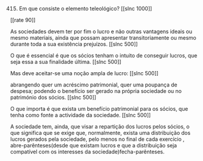 415.  Em  que consiste o elemento teleológico?
[[slnc 1000]]

[[rate 90]]

As  sociedades  devem  ter  por  fim  o  lucro  e  não  outras  vantagens  ideais  ou  mesmo materiais,  ainda  que  possam  apresentar  transitoriamente  ou  mesmo  durante  toda  a  sua existência  prejuízos.
[[slnc 500]]

O  que  é  essencial  é  que  os  sócios  tenham  o  intuito  de  conseguir  lucros, que seja  essa a sua finalidade  última.
[[slnc 500]]


Mas  deve  aceitar-se  uma  noção  ampla  de  lucro:
[[slnc 500]]

abrangendo  quer  um  acréscimo patrimonial,  quer  uma  poupança  de  despesa;  podendo  o  benefício  ser  gerado  na  própria sociedade  ou  no  património  dos  sócios.
[[slnc 500]]

O  que  importa  é  que  exista  um  benefício  patrimonial para  os sócios, que tenha como fonte a actividade da sociedade.
[[slnc 500]]

A  sociedade  tem,  ainda,  que  visar  a  repartição  dos  lucros  pelos  sócios,  o  que  significa que  se  exige  que,  normalmente,  exista  uma  distribuição  dos  lucros  gerados  pela  sociedade, pelo  menos  no  final  de  cada  exercício  , abre-parênteses(desde  que  existam  lucros  e  que  a  distribuição  seja compatível  com  os interesses da sociedade)fecha-parênteses.
